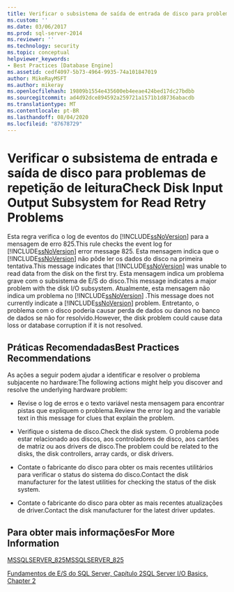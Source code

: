 ```yaml
---
title: Verificar o subsistema de saída de entrada de disco para problemas de repetição de leitura | Microsoft Docs
ms.custom: ''
ms.date: 03/06/2017
ms.prod: sql-server-2014
ms.reviewer: ''
ms.technology: security
ms.topic: conceptual
helpviewer_keywords:
- Best Practices [Database Engine]
ms.assetid: cedf4097-5b73-4964-9935-74a101847019
author: MikeRayMSFT
ms.author: mikeray
ms.openlocfilehash: 19809b1554e435600eb4eeae424bed17dc27bdbb
ms.sourcegitcommit: ad4d92dce894592a259721a1571b1d8736abacdb
ms.translationtype: MT
ms.contentlocale: pt-BR
ms.lasthandoff: 08/04/2020
ms.locfileid: "87678729"
---
```

# <a name="check-disk-input-output-subsystem-for-read-retry-problems"></a><span data-ttu-id="f683b-102">Verificar o subsistema de entrada e saída de disco para problemas de repetição de leitura</span><span class="sxs-lookup"><span data-stu-id="f683b-102">Check Disk Input Output Subsystem for Read Retry Problems</span></span>
  <span data-ttu-id="f683b-103">Esta regra verifica o log de eventos do [!INCLUDE[ssNoVersion](../../includes/ssnoversion-md.md)] para a mensagem de erro 825.</span><span class="sxs-lookup"><span data-stu-id="f683b-103">This rule checks the event log for [!INCLUDE[ssNoVersion](../../includes/ssnoversion-md.md)] error message 825.</span></span> <span data-ttu-id="f683b-104">Esta mensagem indica que o [!INCLUDE[ssNoVersion](../../includes/ssnoversion-md.md)] não pôde ler os dados do disco na primeira tentativa.</span><span class="sxs-lookup"><span data-stu-id="f683b-104">This message indicates that [!INCLUDE[ssNoVersion](../../includes/ssnoversion-md.md)] was unable to read data from the disk on the first try.</span></span> <span data-ttu-id="f683b-105">Esta mensagem indica um problema grave com o subsistema de E/S do disco.</span><span class="sxs-lookup"><span data-stu-id="f683b-105">This message indicates a major problem with the disk I/O subsystem.</span></span> <span data-ttu-id="f683b-106">Atualmente, esta mensagem não indica um problema no [!INCLUDE[ssNoVersion](../../includes/ssnoversion-md.md)] .</span><span class="sxs-lookup"><span data-stu-id="f683b-106">This message does not currently indicate a [!INCLUDE[ssNoVersion](../../includes/ssnoversion-md.md)] problem.</span></span> <span data-ttu-id="f683b-107">Entretanto, o problema com o disco poderia causar perda de dados ou danos no banco de dados se não for resolvido.</span><span class="sxs-lookup"><span data-stu-id="f683b-107">However, the disk problem could cause data loss or database corruption if it is not resolved.</span></span>  
  
## <a name="best-practices-recommendations"></a><span data-ttu-id="f683b-108">Práticas Recomendadas</span><span class="sxs-lookup"><span data-stu-id="f683b-108">Best Practices Recommendations</span></span>  
 <span data-ttu-id="f683b-109">As ações a seguir podem ajudar a identificar e resolver o problema subjacente no hardware:</span><span class="sxs-lookup"><span data-stu-id="f683b-109">The following actions might help you discover and resolve the underlying hardware problem:</span></span>  
  
-   <span data-ttu-id="f683b-110">Revise o log de erros e o texto variável nesta mensagem para encontrar pistas que expliquem o problema.</span><span class="sxs-lookup"><span data-stu-id="f683b-110">Review the error log and the variable text in this message for clues that explain the problem.</span></span>  
  
-   <span data-ttu-id="f683b-111">Verifique o sistema de disco.</span><span class="sxs-lookup"><span data-stu-id="f683b-111">Check the disk system.</span></span> <span data-ttu-id="f683b-112">O problema pode estar relacionado aos discos, aos controladores de disco, aos cartões de matriz ou aos drivers de disco.</span><span class="sxs-lookup"><span data-stu-id="f683b-112">The problem could be related to the disks, the disk controllers, array cards, or disk drivers.</span></span>  
  
-   <span data-ttu-id="f683b-113">Contate o fabricante do disco para obter os mais recentes utilitários para verificar o status do sistema do disco.</span><span class="sxs-lookup"><span data-stu-id="f683b-113">Contact the disk manufacturer for the latest utilities for checking the status of the disk system.</span></span>  
  
-   <span data-ttu-id="f683b-114">Contate o fabricante do disco para obter as mais recentes atualizações de driver.</span><span class="sxs-lookup"><span data-stu-id="f683b-114">Contact the disk manufacturer for the latest driver updates.</span></span>  
  
## <a name="for-more-information"></a><span data-ttu-id="f683b-115">Para obter mais informações</span><span class="sxs-lookup"><span data-stu-id="f683b-115">For More Information</span></span>  
 [<span data-ttu-id="f683b-116">MSSQLSERVER_825</span><span class="sxs-lookup"><span data-stu-id="f683b-116">MSSQLSERVER_825</span></span>](../errors-events/mssqlserver-825-database-engine-error.md)  
  
 <span data-ttu-id="f683b-117">[Fundamentos de E/S do SQL Server, Capítulo 2](/previous-versions/sql/sql-server-2005/administrator/cc917726(v=technet.10))</span><span class="sxs-lookup"><span data-stu-id="f683b-117">[SQL Server I/O Basics, Chapter 2](/previous-versions/sql/sql-server-2005/administrator/cc917726(v=technet.10))</span></span>  
  
  
